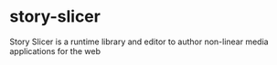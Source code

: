 story-slicer
============

Story Slicer is a runtime library and editor to author non-linear media applications for the web
